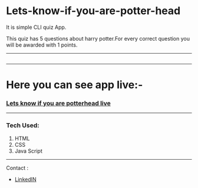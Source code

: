 # Lets-know-if-you-are-potter-head

It  is simple CLI quiz App.

This quiz has 5 questions about harry potter.For every correct question you will be awarded with 1 points.

---

![]()

---

# Here you can see app live:-

### <a href="https://replit.com/@Priyallohar/Lets-know-if-you-are-potter-head" target="_blank"> Lets know if you are potterhead live </a>

---
### Tech Used: ###

1. HTML
2. CSS
3. Java Script
---
Contact :

* [LinkedIN](https://www.linkedin.com/in/priyallohar/)
